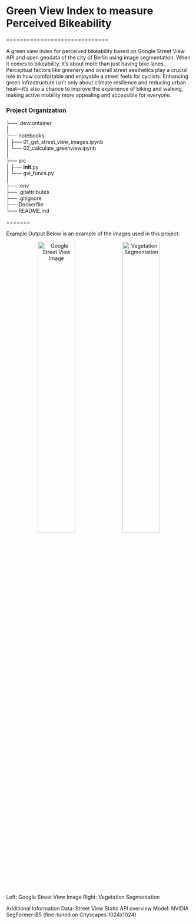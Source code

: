 # Green View Index to measure Perceived Bikeability
==============================

A green view index for perceived bikeability based on Google Street View API and open geodata of the city of Berlin using image segmentation. When it comes to bikeability, it’s about more than just having bike lanes. Perceptual factors like greenery and overall street aesthetics play a crucial role in how comfortable and enjoyable a street feels for cyclists. Enhancing green infrastructure isn’t only about climate resilience and reducing urban heat—it’s also a chance to improve the experience of biking and walking, making active mobility more appealing and accessible for everyone.

### Project Organization


├── .devcontainer  
│  
├── notebooks  
│   ├── 01_get_street_view_images.ipynb  
│   └── 02_calculate_greenview.ipynb  
│  
├── src  
│   ├── __init__.py  
│   └── gvi_funcs.py  
│  
├── .env  
├── .gitattributes  
├── .gitignore  
├── Dockerfile  
└── README.md  

=======


Example Output
Below is an example of the images used in this project:

<p align="center"> <img src="ressources/pic1.jpg" alt="Google Street View Image" width="45%" /> <img src="ressources/pic2.jpg" alt="Vegetation Segmentation" width="45%" /> </p>
Left: Google Street View Image
Right: Vegetation Segmentation

Additional Information
Data: Street View Static API overview
Model: NVIDIA SegFormer-B5 (fine-tuned on Cityscapes 1024x1024)